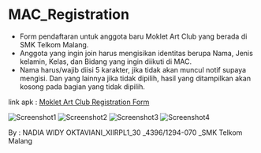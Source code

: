 # MAC_Registration

- Form pendaftaran untuk anggota baru Moklet Art Club yang berada di SMK Telkom Malang.
- Anggota yang ingin join harus mengisikan identitas berupa Nama, Jenis kelamin, Kelas, dan Bidang yang ingin diikuti di MAC.
- Nama harus/wajib diisi 5 karakter, jika tidak akan muncul notif supaya mengisi. Dan yang lainnya jika tidak dipilih, hasil yang ditampilkan akan kosong pada bagian yang tidak dipilih.

link apk : [Moklet Art Club Registration Form](https://drive.google.com/open?id=0B8F0kBmh24G9WV93N3RHR3BUTXc)

![Screenshot1](https://docs.google.com/uc?id=0B8F0kBmh24G9ZTFhQ3FMVTJDQTg)
![Screenshot2](https://docs.google.com/uc?id=0B8F0kBmh24G9bmoyYUpnTVBqV3c)
![Screenshot3](https://docs.google.com/uc?id=0B8F0kBmh24G9RXplUXlSMF9aZkk)
![Screenshot4](https://docs.google.com/uc?id=0B8F0kBmh24G9RFhvVWZvNWFqUXc)

By : NADIA WIDY OKTAVIANI_XIIRPL1_30 _4396/1294-070 _SMK Telkom Malang
